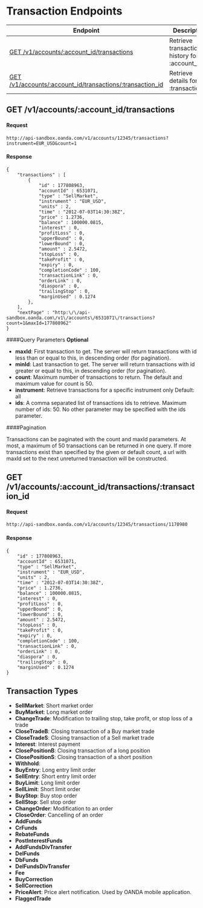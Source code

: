 # Transaction Endpoints

| Endpoint | Description |
| ---- | ---- |
| [GET /v1/accounts/:account_id/transactions](#get-v1accountsaccount_id) | Retrieve transaction history for :account_id |
| [GET /v1/accounts/:account_id/transactions/:transaction_id](transactions.md#get-v1accountsaccount_idtransactions-1) | Retrieve details for :transaction_id  |


## GET /v1/accounts/:account_id/transactions

#### Request
    http://api-sandbox.oanda.com/v1/accounts/12345/transactions?instrument=EUR_USD&count=1

#### Response
    {
        "transactions" : [
            {
                "id" : 177808963,
                "accountId" : 6531071,
                "type" : "SellMarket",
                "instrument" : "EUR_USD",
                "units" : 2,
                "time" : "2012-07-03T14:30:38Z",
                "price" : 1.2736,
                "balance" : 100000.0815,
                "interest" : 0,
                "profitLoss" : 0,
                "upperBound" : 0,
                "lowerBound" : 0,
                "amount" : 2.5472,
                "stopLoss" : 0,
                "takeProfit" : 0,
                "expiry" : 0,
                "completionCode" : 100,
                "transactionLink" : 0,
                "orderLink" : 0,
                "diaspora" : 0,
                "trailingStop" : 0,
                "marginUsed" : 0.1274
            },
        ],
        "nextPage" : "http:\/\/api-sandbox.oanda.com\/v1\/accounts\/6531071\/transactions?count=1&maxId=177808962"
    }


####Query Parameters
**Optional**

* **maxId**: First transaction to get. The server will return transactions with id less than or equal to this, in descending order (for pagination). 
* **minId**: Last transaction to get. The server will return transactions with id greater or equal to this, in descending order (for pagination).
* **count**: Maximum number of transactions to return. The default and maximum value for count is 50.
* **instrument**: Retrieve transactions for a specific instrument only Default: all 
* **ids**: A comma separated list of transactions ids to retrieve. Maximum number of ids: 50. No other parameter may be specified with the ids parameter.

####Pagination

Transactions can be paginated with the count and maxId parameters.
At most, a maximum of 50 transactions can be returned in one query. 
If more transactions exist than specified by the given or default count, a url with maxId set to the next unreturned transaction will be constructed.

## GET /v1/accounts/:account_id/transactions/:transaction_id
#### Request
    http://api-sandbox.oanda.com/v1/accounts/12345/transactions/1170980

#### Response
    {
        "id" : 177808963,
        "accountId" : 6531071,
        "type" : "SellMarket",
        "instrument" : "EUR_USD",
        "units" : 2,
        "time" : "2012-07-03T14:30:38Z",
        "price" : 1.2736,
        "balance" : 100000.0815,
        "interest" : 0,
        "profitLoss" : 0,
        "upperBound" : 0,
        "lowerBound" : 0,
        "amount" : 2.5472,
        "stopLoss" : 0,
        "takeProfit" : 0,
        "expiry" : 0,
        "completionCode" : 100,
        "transactionLink" : 0,
        "orderLink" : 0,
        "diaspora" : 0,
        "trailingStop" : 0,
        "marginUsed" : 0.1274
    }



## Transaction Types

* **SellMarket**: Short market order
* **BuyMarket**: Long market order
* **ChangeTrade**: Modification to trailing stop, take profit, or stop loss of a trade
* **CloseTradeB**: Closing transaction of a Buy market trade
* **CloseTradeS**: Closing transaction of a Sell market trade
* **Interest**: Interest payment
* **ClosePositionB**: Closing transaction of a long position
* **ClosePositionS**: Closing transaction of a short position
* **Withhold**: 
* **BuyEntry**: Long entry limit order
* **SellEntry**: Short entry limit order
* **BuyLimit**: Long limit order
* **SellLimit**: Short limit order
* **BuyStop**: Buy stop order
* **SellStop**: Sell stop order
* **ChangeOrder**: Modification to an order
* **CloseOrder**: Cancelling of an order
* **AddFunds**
* **CrFunds**
* **RebateFunds**
* **PostInterestFunds**
* **AddFundsDivTransfer**
* **DelFunds**
* **DbFunds**
* **DelFundsDivTransfer**
* **Fee**
* **BuyCorrection**
* **SellCorrection**
* **PriceAlert**: Price alert notification. Used by OANDA mobile application.
* **FlaggedTrade**
